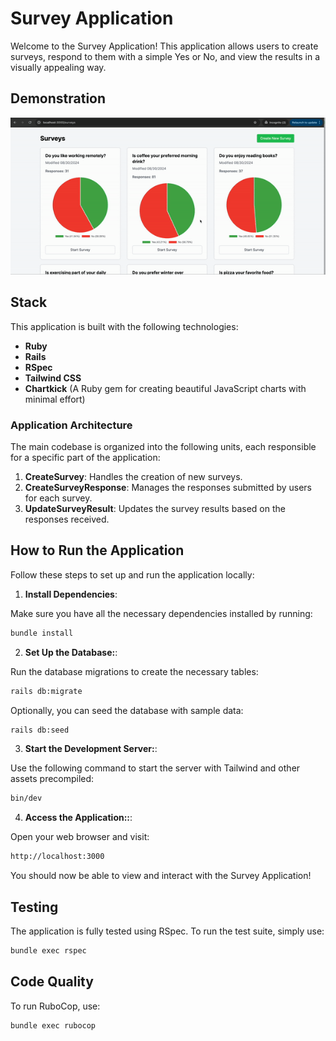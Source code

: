 # Survey Application

Welcome to the Survey Application! This application allows users to create surveys, respond to them with a simple Yes or No, and view the results in a visually appealing way.

## Demonstration

![Survey Application Demo](public/demo.gif)


## Stack

This application is built with the following technologies:

- **Ruby**
- **Rails**
- **RSpec**
- **Tailwind CSS**
- **Chartkick** (A Ruby gem for creating beautiful JavaScript charts with minimal effort)

### Application Architecture

The main codebase is organized into the following units, each responsible for a specific part of the application:

1. **CreateSurvey**: Handles the creation of new surveys.
2. **CreateSurveyResponse**: Manages the responses submitted by users for each survey.
3. **UpdateSurveyResult**: Updates the survey results based on the responses received.

## How to Run the Application

Follow these steps to set up and run the application locally:

1. **Install Dependencies**:

Make sure you have all the necessary dependencies installed by running:

```bash
bundle install
```

2. **Set Up the Database:**:

Run the database migrations to create the necessary tables:

```bash
rails db:migrate
```

Optionally, you can seed the database with sample data:

```bash
rails db:seed
```

3. **Start the Development Server:**:

Use the following command to start the server with Tailwind and other assets precompiled:

```bash
bin/dev
```

4. **Access the Application::**:

Open your web browser and visit:

```bash
http://localhost:3000
```

You should now be able to view and interact with the Survey Application!

## Testing

The application is fully tested using RSpec. To run the test suite, simply use:


```bash
bundle exec rspec
```

## Code Quality

To run RuboCop, use:

```bash
bundle exec rubocop
```
